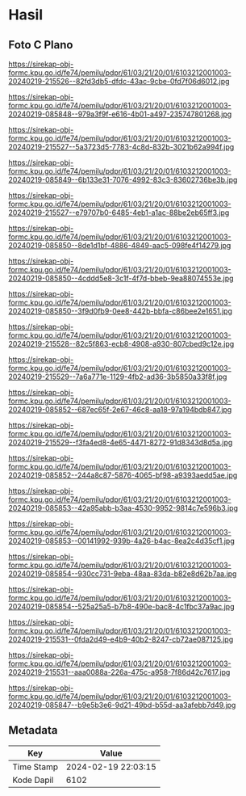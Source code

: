 # Hasil

## Foto C Plano

https://sirekap-obj-formc.kpu.go.id/fe74/pemilu/pdpr/61/03/21/20/01/6103212001003-20240219-215526--82fd3db5-dfdc-43ac-9cbe-0fd7f06d6012.jpg

https://sirekap-obj-formc.kpu.go.id/fe74/pemilu/pdpr/61/03/21/20/01/6103212001003-20240219-085848--979a3f9f-e616-4b01-a497-235747801268.jpg

https://sirekap-obj-formc.kpu.go.id/fe74/pemilu/pdpr/61/03/21/20/01/6103212001003-20240219-215527--5a3723d5-7783-4c8d-832b-3021b62a994f.jpg

https://sirekap-obj-formc.kpu.go.id/fe74/pemilu/pdpr/61/03/21/20/01/6103212001003-20240219-085849--6b133e31-7076-4992-83c3-83602736be3b.jpg

https://sirekap-obj-formc.kpu.go.id/fe74/pemilu/pdpr/61/03/21/20/01/6103212001003-20240219-215527--e79707b0-6485-4eb1-a1ac-88be2eb65ff3.jpg

https://sirekap-obj-formc.kpu.go.id/fe74/pemilu/pdpr/61/03/21/20/01/6103212001003-20240219-085850--8de1d1bf-4886-4849-aac5-098fe4f14279.jpg

https://sirekap-obj-formc.kpu.go.id/fe74/pemilu/pdpr/61/03/21/20/01/6103212001003-20240219-085850--4cddd5e8-3c1f-4f7d-bbeb-9ea88074553e.jpg

https://sirekap-obj-formc.kpu.go.id/fe74/pemilu/pdpr/61/03/21/20/01/6103212001003-20240219-085850--3f9d0fb9-0ee8-442b-bbfa-c86bee2e1651.jpg

https://sirekap-obj-formc.kpu.go.id/fe74/pemilu/pdpr/61/03/21/20/01/6103212001003-20240219-215528--82c5f863-ecb8-4908-a930-807cbed9c12e.jpg

https://sirekap-obj-formc.kpu.go.id/fe74/pemilu/pdpr/61/03/21/20/01/6103212001003-20240219-215529--7a6a771e-1129-4fb2-ad36-3b5850a33f8f.jpg

https://sirekap-obj-formc.kpu.go.id/fe74/pemilu/pdpr/61/03/21/20/01/6103212001003-20240219-085852--687ec65f-2e67-46c8-aa18-97a194bdb847.jpg

https://sirekap-obj-formc.kpu.go.id/fe74/pemilu/pdpr/61/03/21/20/01/6103212001003-20240219-215529--f3fa4ed8-4e65-4471-8272-91d8343d8d5a.jpg

https://sirekap-obj-formc.kpu.go.id/fe74/pemilu/pdpr/61/03/21/20/01/6103212001003-20240219-085852--244a8c87-5876-4065-bf98-a9393aedd5ae.jpg

https://sirekap-obj-formc.kpu.go.id/fe74/pemilu/pdpr/61/03/21/20/01/6103212001003-20240219-085853--42a95abb-b3aa-4530-9952-9814c7e596b3.jpg

https://sirekap-obj-formc.kpu.go.id/fe74/pemilu/pdpr/61/03/21/20/01/6103212001003-20240219-085853--00141992-939b-4a26-b4ac-8ea2c4d35cf1.jpg

https://sirekap-obj-formc.kpu.go.id/fe74/pemilu/pdpr/61/03/21/20/01/6103212001003-20240219-085854--930cc731-9eba-48aa-83da-b82e8d62b7aa.jpg

https://sirekap-obj-formc.kpu.go.id/fe74/pemilu/pdpr/61/03/21/20/01/6103212001003-20240219-085854--525a25a5-b7b8-490e-bac8-4c1fbc37a9ac.jpg

https://sirekap-obj-formc.kpu.go.id/fe74/pemilu/pdpr/61/03/21/20/01/6103212001003-20240219-215531--0fda2d49-e4b9-40b2-8247-cb72ae087125.jpg

https://sirekap-obj-formc.kpu.go.id/fe74/pemilu/pdpr/61/03/21/20/01/6103212001003-20240219-215531--aaa0088a-226a-475c-a958-7f86d42c7617.jpg

https://sirekap-obj-formc.kpu.go.id/fe74/pemilu/pdpr/61/03/21/20/01/6103212001003-20240219-085847--b9e5b3e6-9d21-49bd-b55d-aa3afebb7d49.jpg


## Metadata

| Key        | Value               |
| ---------- | ------------------- |
| Time Stamp | 2024-02-19 22:03:15 |
| Kode Dapil | 6102                |




